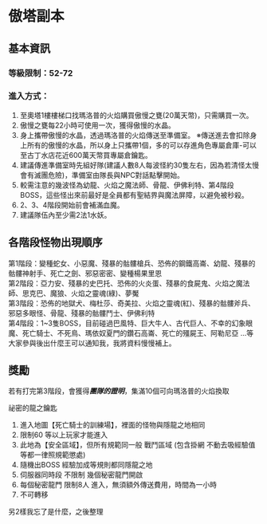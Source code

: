 # 傲塔副本
## 基本資訊
### 等級限制：52-72
### 進入方式：
1. 至奧塔1樓樓梯口找瑪洛普的火焰購買傲慢之甕(20萬天幣)，只需購買一次。
2. 傲慢之甕每22小時可使用一次，獲得傲慢的水晶。
3. 身上攜帶傲慢的水晶，透過瑪洛普的火焰傳送至準備室。
※傳送進去會扣除身上所有的傲慢的水晶，所以身上只攜帶1個，多的可以存進角色專屬倉庫-可以至古丁水店花近600萬天幣買專屬倉鑰匙。
4. 建議傳進準備室時先組好隊(建議人數8人每波怪約30隻左右，因為若清怪太慢會有滅團危險)，準備室由隊長與NPC對話點擊開始。
5. 較需注意的幾波怪為幼龍、火焰之魔法師、骨龍、伊佛利特、第4階段BOSS，這些怪出來前最好是全員都有聖結界與魔法屏障，以避免被秒殺。
6. 2、3、4階段開始前會補滿血魔。
7. 建議隊伍內至少需2法1水妖。

## 各階段怪物出現順序
第1階段：變種蛇女、小惡魔、殘暴的骷髏槍兵、恐佈的鋼鐵高崙、幼龍、殘暴的骷髏神射手、死亡之劍、邪惡密密、變種楊果里恩\
第2階段：亞力安、殘暴的史巴托、恐佈的火炎蛋、殘暴的食屍鬼、火焰之魔法師、思克巴、魔狼、火焰之靈魂(綠)、夢魘\
第3階段：恐佈的地獄犬、梅杜莎、奇美拉、火焰之靈魂(紅)、殘暴的骷髏斧兵、邪惡多眼怪、骨龍、殘暴的骷髏鬥士、伊佛利特\
第4階段：1~3隻BOSS，目前碰過巴風特、巨大牛人、古代巨人、不幸的幻象眼魔、死亡騎士、不死鳥、瑪依奴夏門的鑽石高崙、死亡的殭屍王、阿勒尼亞 ...等
大家參與後出什麼王可以通知我，我將資料慢慢補上。

## 獎勵
若有打完第3階段，會獲得***團隊的證明***，集滿10個可向瑪洛普的火焰換取

祕密的龍之鑰匙
1. 進入地圖【死亡騎士的訓練場】，裡面的怪物與隱龍之地相同
2. 限制60 等以上玩家才能進入
3. 此地為【安全區域】，但所有規範同一般 戰鬥區域 (包含掛網 不動去吸經驗值等都一律照規範懲處)
4. 隨機出BOSS 經驗加成等規則都同隱龍之地
5. 伺服器同時段 不限制 幾個秘密龍門開啟
6. 每個秘密龍門 限制8人 進入，無須額外傳送費用，時間為一小時
7. 不可轉移

另2樣我忘了是什麼，之後整理
